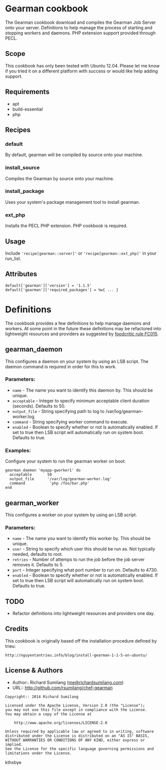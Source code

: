 Gearman cookbook
=====================
The Gearman cookbook download and compiles the Gearman Job Server
onto your server. Definitions to help manage the process of starting
and stopping workers and daemons. PHP extension support provided
through PECL.


Scope
-----
This cookbook has only been tested with Ubuntu 12.04. Please let me
know if you tried it on a different platform with success or would
like help adding support.


Requirements
------------
* apt
* build-essential
* php


Recipes
-------
### default

By default, gearman will be compiled by source onto your machine.

### install_source

Compiles the Gearman by source onto your machine.

### install_package

Uses your system's package management tool to install gearman.

### ext_php

Installs the PECL PHP extension. PHP cookbook is required.


Usage
-----
Include `'recipe[gearman::server]'` or `'recipe[gearman::ext_php]'` in your run_list.


Attributes
----------

    default['gearman']['version'] = '1.1.5'
    default['gearman']['required_packages'] = %w{ ... }


Definitions
===========

The cookbook provides a few definitions to help manage daemons and
workers. At some point in the future these definitions may be
refactored into lightweight resources and providers as suggested by
[foodcritic rule FC015](http://acrmp.github.com/foodcritic/#FC015).


gearman\_daemon
---------------
This configures a daemon on your system by using an LSB script. The daemon command
is required in order for this to work.


### Parameters:

* `name` - The name you want to identify this daemon by. This should be unique.
* `acceptable` - Integer to specify minimum acceptable client duration (seconds). Defaults to 50.
* `output_file` - String specifying path to log to /var/log/gearman-worker.log.
* `command` - String specifying worker command to execute.
* `enabled` - Boolean to specify whether or not is automatically enabled. If set to true then LSB script will automatically run on system boot. Defaults to true.


### Examples:

Configure your system to run the gearman worker on boot:

	gearman_daemon 'myapp-gworker1' do
	  acceptable       50
	  output_file      '/var/log/gearman-worker.log'
	  command       	'php /foo/bar.php'
	end


gearman\_worker
---------------
This configures a worker on your system by using an LSB script.

### Parameters:

* `name` - The name you want to identify this worker by. This should be unique.
* `user` - String to specify which user this should be run as. Not typically needed, defaults to root.
* `retries` - Number of attemps to run the job before the job server removes it. Defaults to 5.
* `port` - Integer specifying what port number to run on. Defaults to 4730.
* `enabled` - Boolean to specify whether or not is automatically enabled. If set to true then LSB script will automatically run on system boot. Defaults to true.

TODO
----
- Refactor definitions into lightweight resources and providers one day.


Credits
-------
This cookbook is originally based off the installation procedure defined
by trieu:

	http://nguyentantrieu.info/blog/install-gearman-1-1-5-on-ubuntu/


License & Authors
-----------------
- Author:: Richard Sumilang (<me@richardsumilang.com>)
- URL:: http://github.com/rsumilang/chef-gearman

```text
Copyright:: 2014 Richard Sumilang

Licensed under the Apache License, Version 2.0 (the "License");
you may not use this file except in compliance with the License.
You may obtain a copy of the License at

    http://www.apache.org/licenses/LICENSE-2.0

Unless required by applicable law or agreed to in writing, software
distributed under the License is distributed on an "AS IS" BASIS,
WITHOUT WARRANTIES OR CONDITIONS OF ANY KIND, either express or implied.
See the License for the specific language governing permissions and
limitations under the License.
```

kthxbye